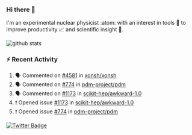 ### Hi there 👋 

I'm an experimental nuclear physicist :atom: with an interest in tools :wrench: to improve productivity :chart_with_upwards_trend: and scientific insight :telescope:.

![github stats](https://github-readme-stats.vercel.app/api?username=agoose77&show_icons=true&hide_rank=true&hide_title=true&bg_color=30,e76445,904e95&text_color=efe3ec&icon_color=efe3ec)
<!--
**agoose77/agoose77** is a ✨ _special_ ✨ repository because its `README.md` (this file) appears on your GitHub profile.

Here are some ideas to get you started:

- 🔭 I’m currently working on ...
- 🌱 I’m currently learning ...
- 👯 I’m looking to collaborate on ...
- 🤔 I’m looking for help with ...
- 💬 Ask me about ...
- 📫 How to reach me: ...
- 😄 Pronouns: ...
- ⚡ Fun fact: ...
-->

### :zap: Recent Activity
<!--START_SECTION:activity-->
1. 🗣 Commented on [#4581](https://github.com/xonsh/xonsh/issues/4581) in [xonsh/xonsh](https://github.com/xonsh/xonsh)
2. 🗣 Commented on [#774](https://github.com/pdm-project/pdm/issues/774) in [pdm-project/pdm](https://github.com/pdm-project/pdm)
3. 🗣 Commented on [#1173](https://github.com/scikit-hep/awkward-1.0/issues/1173) in [scikit-hep/awkward-1.0](https://github.com/scikit-hep/awkward-1.0)
4. ❗️ Opened issue [#1173](https://github.com/scikit-hep/awkward-1.0/issues/1173) in [scikit-hep/awkward-1.0](https://github.com/scikit-hep/awkward-1.0)
5. ❗️ Opened issue [#774](https://github.com/pdm-project/pdm/issues/774) in [pdm-project/pdm](https://github.com/pdm-project/pdm)
<!--END_SECTION:activity-->


[![Twitter Badge](https://img.shields.io/twitter/follow/agoose77?style=flat-square&logo=Twitter&logoColor=white&color=cornflowerblue)](https://twitter.com/agoose77)
